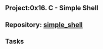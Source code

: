 
## Project:0x16. C - Simple Shell
## Repository: [simple_shell](https://github.com/Nyaguthii-C/simple_shell)
## Tasks

